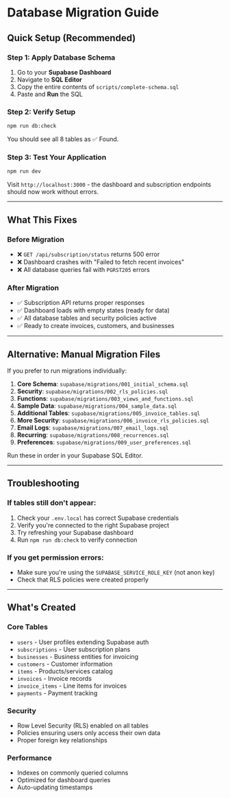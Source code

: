 # Database Migration Guide

## Quick Setup (Recommended)

### Step 1: Apply Database Schema

1. Go to your **Supabase Dashboard**
2. Navigate to **SQL Editor**
3. Copy the entire contents of `scripts/complete-schema.sql`
4. Paste and **Run** the SQL

### Step 2: Verify Setup

```bash
npm run db:check
```

You should see all 8 tables as ✅ Found.

### Step 3: Test Your Application

```bash
npm run dev
```

Visit `http://localhost:3000` - the dashboard and subscription endpoints should now work without errors.

---

## What This Fixes

### Before Migration

- ❌ `GET /api/subscription/status` returns 500 error
- ❌ Dashboard crashes with "Failed to fetch recent invoices"
- ❌ All database queries fail with `PGRST205` errors

### After Migration

- ✅ Subscription API returns proper responses
- ✅ Dashboard loads with empty states (ready for data)
- ✅ All database tables and security policies active
- ✅ Ready to create invoices, customers, and businesses

---

## Alternative: Manual Migration Files

If you prefer to run migrations individually:

1. **Core Schema**: `supabase/migrations/001_initial_schema.sql`
2. **Security**: `supabase/migrations/002_rls_policies.sql`
3. **Functions**: `supabase/migrations/003_views_and_functions.sql`
4. **Sample Data**: `supabase/migrations/004_sample_data.sql`
5. **Additional Tables**: `supabase/migrations/005_invoice_tables.sql`
6. **More Security**: `supabase/migrations/006_invoice_rls_policies.sql`
7. **Email Logs**: `supabase/migrations/007_email_logs.sql`
8. **Recurring**: `supabase/migrations/008_recurrences.sql`
9. **Preferences**: `supabase/migrations/009_user_preferences.sql`

Run these in order in your Supabase SQL Editor.

---

## Troubleshooting

### If tables still don't appear:

1. Check your `.env.local` has correct Supabase credentials
2. Verify you're connected to the right Supabase project
3. Try refreshing your Supabase dashboard
4. Run `npm run db:check` to verify connection

### If you get permission errors:

- Make sure you're using the `SUPABASE_SERVICE_ROLE_KEY` (not anon key)
- Check that RLS policies were created properly

---

## What's Created

### Core Tables

- `users` - User profiles extending Supabase auth
- `subscriptions` - User subscription plans
- `businesses` - Business entities for invoicing
- `customers` - Customer information
- `items` - Products/services catalog
- `invoices` - Invoice records
- `invoice_items` - Line items for invoices
- `payments` - Payment tracking

### Security

- Row Level Security (RLS) enabled on all tables
- Policies ensuring users only access their own data
- Proper foreign key relationships

### Performance

- Indexes on commonly queried columns
- Optimized for dashboard queries
- Auto-updating timestamps

